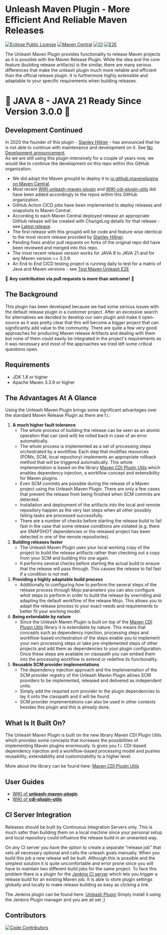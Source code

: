 Unleash Maven Plugin - More Efficient And Reliable Maven Releases
=================================================================
[![Eclipse Public License](https://img.shields.io/github/license/mavenplugins/unleash-maven-plugin?label=License)](./LICENSE)
[![Maven Central](https://img.shields.io/maven-central/v/io.github.mavenplugins/unleash-maven-plugin.svg?label=Maven%20Central)](https://search.maven.org/artifact/io.github.mavenplugins/unleash-maven-plugin)
[![CI](https://github.com/mavenplugins/unleash-maven-plugin/actions/workflows/build_and_deploy.yml/badge.svg)](https://github.com/mavenplugins/unleash-maven-plugin/actions/workflows/build_and_deploy.yml)
[![E2E](https://github.com/mavenplugins/unleash-test-sandbox/actions/workflows/test_unleash_e2e.yml/badge.svg)](https://github.com/mavenplugins/unleash-test-sandbox/actions/workflows/test_unleash_e2e.yml)

The Unleash Maven Plugin provides functionality to release Maven projects as it is possible with the Maven Release Plugin. While the idea and the core feature (building release artifacts) is the similar, there are many serious differences that make the unleash plugin much more reliable and efficient than the official release plugin. It is furthermore highly extensible and adaptable to your specific requirements when building releases.


🚀 JAVA 8 - JAVA 21 Ready Since Version 3.0.0 🚀
===============================================


Development Continued
---------------------
In 2020 the founder of this plugin - [Stanley Hillner](https://github.com/shillner) - has announced that he is not able to continue with maintenance and development on it. See [No Development announcement](https://github.com/shillner/unleash-maven-plugin#no-longer-under-development).<br>
As we are still using this plugin intensively for a couple of years now, we would like to continue the development on this repo within this GitHub organization.
- We did adopt the Maven groupId to deploy it to [io.github.mavenplugins on Maven Central](https://central.sonatype.com/search?q=io.github.mavenplugins).
- Most recent [WIKI unleash-maven-plugin](https://github.com/mavenplugins/unleash-maven-plugin/wiki) and [WIKI cdi-plugin-utils](https://github.com/mavenplugins/maven-cdi-plugin-utils/wiki) did have been added accordingly to the repos within this GitHub organization.
- GitHub Action CICD jobs have been implemented to deploy releases and snapshots to Maven Central.
- According to each Maven Central deployed release an appropriate GitHub release will be created with ChangeLog details for that release - see [Latest release](https://github.com/mavenplugins/unleash-maven-plugin/releases/latest).
- The first release with this groupId will be code and feature wise identical to the most recent release provided by [Stanley Hillner](https://github.com/shillner).
- Pending fixes and/or pull requests on forks of the original repo did have been reviewed and merged into this repo.
- The most recent release version works for JAVA 8 to JAVA 21 and for any Maven version >= 3.3.9
- An End to End CICD testing project is running daily to test for a matrix of Java and Maven versions -  see [Test Maven Unleash E2E](https://github.com/mavenplugins/unleash-test-sandbox/actions/workflows/test_unleash_e2e.yml)

:green_heart: **Any contribution via pull requests is more than welcome!** :green_heart:


The Background
--------------
This plugin has been developed because we had some serious issues with the default release plugin in a customer project. After an excessive search for alternatives we decided to develop our own plugin and make it open-source as it was pretty clear that this will become a bigger project that can significantly add value to the community. There are quite a few very good approaches for producing Maven release Artifacts and dealing with them but none of them could easily be integrated in the project's requirements as it was necessary and most of the approaches we tried left some critical questions open.


Requirements
------------
* JDK 1.8 or higher
* Apache Maven 3.3.9 or higher


The Advantages At A Glance
--------------------------
Using the Unleash Maven Plugin brings some significant advantages over the standard Maven Release Plugin as there are f.i.:

1. **A much higher fault tolerance**
   - The whole process of building the release can be seen as an atomic operation that can (and will) be rolled back in case of an error automatically.
   - The whole process is implemented as a set of processing steps orchestrated by a workflow. Each step that modifies resources (POMs, SCM, local repository) implements an appropriate rollback method that will be triggered automatically. This whole implementation is based on the library [Maven CDI Plugin Utils](https://github.com/mavenplugins/maven-cdi-plugin-utils) which enables dependency injection, a workflow concept and extensibility for Maven plugins.
   - Even SCM commits are possible during the release of a Maven project using the Unleash Maven Plugin. There are only a few cases that prevent the release from being finished when SCM commits are detected.
   - Installation and deployment of the artifacts into the local and remote repository happen as the very last steps when all other possibly failing tasks are processed successfully.
   - There are a number of checks before starting the release build to fail fast in the case that some release conditions are violated (e.g. there are SNAPSHOT dependencies or the released project has been detected in one of the remote repositories).
2. **Building releases faster**
   - The Unleash Maven Plugin uses your local working copy of the project to build the release artifacts rather than checking out a copy from your SCM and building this one again.
   - It performs several checks before starting the actual build to ensure that the release will pass through. This causes the release to fail fast if a condition is not met.
3. **Providing a highly adaptable build process**
   - Additionally to configuring _how_ to perform the several steps of the release process through Mojo parameters you can also configure _what_ steps to perform in order to build the release by overriding and adapting the default workflow of the release Mojo. This allows you to adapt the release process to your exact needs and requirements to better fit your working model. 
4. **Being extendable by nature**
   - Since the Unleash Maven Plugin is built on top of the [Maven CDI Plugin Utils](https://github.com/mavenplugins/maven-cdi-plugin-utils) library it is extendable by nature. This means that concepts such as dependency injection, processing steps and workflow-based orchestration of the steps enable you to implement your own processing steps or take pre-implemented steps of other projects and add them as dependencies to your plugin configuration. Once these steps are available on classpath you can embed them into the processing workflow to extend or redefine its functionality.
5. **Reusable SCM provider implementations**
   - The dependency injection approach and the implementation of the SCM provider registry of the Unleash Maven Plugin allows SCM providers to be implemented, released and delivered as independent units.
   - Simply add the required scm provider to the plugin dependencies to lay it onto the classpath and it will be found.
   - SCM provider implementations can also be used in other contexts besides this plugin and this is already done. 


What Is It Built On?
--------------------
The Unleash Maven Plugin is built on the new library Maven CDI Plugin Utils which provides some concepts that increases the possibilities of implementing Maven plugins enormously. Is gives you f.i. CDI-based dependency injection and a workflow-based processing model and pushes reusability, extendability and customizability to a higher level.

More about the library can be found here: [Maven CDI Plugin Utils](https://github.com/mavenplugins/maven-cdi-plugin-utils)


User Guides
-----------
- [WIKI of **unleash-maven-plugin**](https://github.com/mavenplugins/unleash-maven-plugin/wiki)
- [WIKI of **cdi-plugin-utils**](https://github.com/mavenplugins/maven-cdi-plugin-utils/wiki)


CI Server Integration
---------------------
Releases should be built by Continuous Integration Servers only. This is much safer than building them on a local machine since your personal setup and local repository could influence the release build in an unwanted  way.

On any CI server you have the option to create a separate "release job" that sets all necessary optional and calls the  unleash goals manually. When you build this job a new release will be built. Although this is possible and the simplest solution it is quite uncomfortable and error prone since you will have to maintain two different build jobs for the same project. To face this problem there is a plugin for the [Jenkins CI server](https://jenkins.io/) which lets you trigger a release build for an existing Maven job. It is able to store plugin settings globally and locally to make release building as easy as clicking a link.

The Jenkins plugin can be found here: [Unleash Plugin](https://wiki.jenkins-ci.org/display/JENKINS/Unleash+Plugin)
Simply install it using the Jenkins Plugin manager and you are all set ;)


Contributors
------------
[![Code Contributors](https://contrib.rocks/image?repo=mavenplugins/unleash-maven-plugin)](https://github.com/mavenplugins/unleash-maven-plugin/graphs/contributors)

